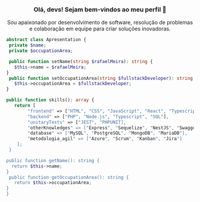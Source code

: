 <div align="center">

### Olá, devs! Sejam bem-vindos ao meu perfil 👋

Sou apaixonado por desenvolvimento de software, resolução de problemas e colaboração em equipe para criar soluções inovadoras.
</div>

```php
abstract class Apresentation {
 private $name;
 private $occupationArea;

 public function setName(string $rafaelMeira): string {
   $this->name = $rafaelMeira;
}
 public function setOccupationArea(string $fullstackDeveloper): string {
   $this->occupationArea = $fullstackDeveloper;
}

public function skills(): array {
   return [
        "frontend" => ["HTML", "CSS", "JavaScript", "React", "Typescript"],
        "backend" => ["PHP", "Node.js", "Typescript", "SQL"],
        "unitaryTests" => ["JEST", "PHPUNIT],
        "otherKnowledges" => ["Express", "Sequelize", "NestJS", "Swagger", "TypeORM", "JWT"],
        "database" => ["MySQL", "PostgreSQL", "MongoDB", "MariaDB"],
        "metodologia_agil" => ["Azure", "Scrum", "Kanban", "Jira"]
    ];
 }

public function getName(): string {
  return $this->name;
}
 public function getOccupationArea(): string {
   return $this->occupationArea;
}
}
